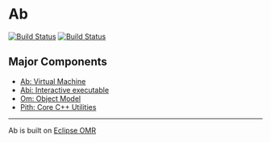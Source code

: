 # Ab

[![Build Status](https://travis-ci.org/ab-vm/ab.svg?branch=master)](https://travis-ci.org/ab-vm/ab) [![Build Status](https://ci.appveyor.com/api/projects/status/github/ab-vm/ab?svg=true&branch=master)](https://ci.appveyor.com/project/ab-vm/ab)

## Major Components

* [Ab: Virtual Machine](./ab/README.md)
* [Abi: Interactive executable](./abi/README.md)
* [Om: Object Model](./om/README.md)
* [Pith: Core C++ Utilities](./pith/README.md)

---
Ab is built on [Eclipse OMR](https://github.com/eclipse/omr)
